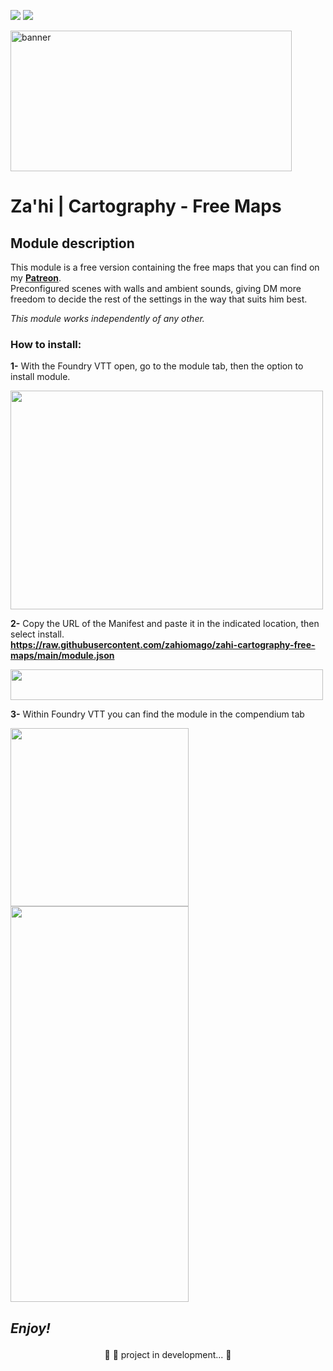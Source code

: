 <img src="https://img.shields.io/static/v1?label=Release&message=1.0.5&color=05CE78&style=flat&logo=Zahi"/>	<img src="https://img.shields.io/static/v1?label=Status&message=InDevelopment&color=7159c1&style=flat&logo=Zahi"/><br>

<p><a href="https://www.patreon.com/zahithemage"><img src="https://i.imgur.com/794OAjt.png" alt="banner" width="450" height="225" /></a></p>

# Za'hi | Cartography - Free Maps

## Module description
This module is a free version containing the free maps that you can find on my <a href="https://www.patreon.com/zahithemage" target="_blank"><strong>Patreon</strong></a>.<br>Preconfigured scenes with walls and ambient sounds, giving DM more freedom to decide the rest of the settings in the way that suits him best.

<i>This module works independently of any other.</i>

<h3>How to install:</h3>
<p><strong>1-</strong> With the Foundry VTT open, go to the module tab, then the option to install module.</p>
<p><img src="https://i.imgur.com/zVxsr8d.png" alt="" width="500" height="350" /></p>
<p><strong>2-</strong> Copy the URL of the Manifest and paste it in the indicated location, then select install.<br><a href="https://raw.githubusercontent.com/zahiomago/zahi-cartography-free-maps/main/module.json" target="_blank"><strong>https://raw.githubusercontent.com/zahiomago/zahi-cartography-free-maps/main/module.json</strong></a></p>
<p><img src="https://i.imgur.com/5Re0tA4.png" alt="" width="500" height="49" /></p>
<p><strong>3-</strong> Within Foundry VTT you can find the module in the compendium tab</p>
<p><img src="https://i.imgur.com/xAzf9c1.png" alt="" width="285" /><br /><img src="https://i.imgur.com/faKgp0t.png" alt="" width="285" height="633" /></p>
<h2><p><i><strong>Enjoy!</strong></i></p></h2>

<p align="center">
	🚧 🚀 project in development...  🚧
</p>

